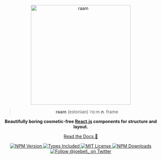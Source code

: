 <p align="center">
  <a href="https://raam.joebell.co.uk" rel="nofollow">
    <img src="packages/docs/public/img/logo-readme.png" alt="raam" title="raam" width="320">
  </a>
</p>

<blockquote>
  <p align="center"><strong>raam</strong> (estonian) ˈrɑːm <em><strong>n</strong>.</em> frame</p>
</blockquote>

<p align="center">
  <b>
    Beautifully boring cosmetic-free <a href="https://reactjs.org/" rel="nofollow">React.js</a> components for structure and layout.
  </b>
</p>

<p align="center"><a href="https://raam.joebell.co.uk" rel="nofollow">Read the Docs 📖</a></p>

<p align="center">
  <a href="https://www.npmjs.com/package/raam">
    <img alt="NPM Version" src="https://badgen.net/npm/v/raam" />
  </a>
  <a href="https://www.npmjs.com/package/raam">
    <img alt="Types Included" src="https://badgen.net/npm/types/raam" />
  </a>
  <a href="https://github.com/joe-bell/raam/blob/main/LICENSE">
    <img alt="MIT License" src="https://badgen.net/github/license/joe-bell/raam" />
  </a>
  <a href="https://www.npmjs.com/package/raam">
    <img alt="NPM Downloads" src="https://badgen.net/npm/dm/raam" />
  </a>
  <a href="https://twitter.com/joebell_">
    <img alt="Follow @joebell_ on Twitter" src="https://img.shields.io/twitter/follow/joebell_.svg?style=social&label=Follow" />
  </a>
</p>
